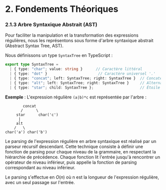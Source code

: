 # 2. Fondements Théoriques

### 2.1.3 Arbre Syntaxique Abstrait (AST)

Pour faciliter la manipulation et la transformation des expressions régulières, nous les représentons sous forme d'arbre syntaxique abstrait (Abstract Syntax Tree, AST).

Nous définissons un type `SyntaxTree` en TypeScript :

```typescript
export type SyntaxTree =
  | { type: "char"; value: string }      // Caractère littéral
  | { type: "dot" }                       // Caractère universel '.'
  | { type: "concat"; left: SyntaxTree; right: SyntaxTree }  // Concaténation
  | { type: "alt"; left: SyntaxTree; right: SyntaxTree }     // Alternation
  | { type: "star"; child: SyntaxTree };                     // Étoile de Kleene
```
**Exemple** : L'expression régulière `(a|b)*c` est représentée par l'arbre :

```
        concat
       /      \
     star      char('c')
      |
     alt
    /   \
char('a') char('b')
```

Le parsing de l'expression régulière en arbre syntaxique est réalisé par un parseur récursif descendant. Cette technique consiste à définir une fonction de parsing pour chaque niveau de la grammaire, en respectant la hiérarchie de précédence. Chaque fonction lit l'entrée jusqu'à rencontrer un opérateur de niveau inférieur, puis appelle la fonction de parsing correspondant au niveau inférieur.

Le parsing s'effectue en $O(n)$ où n est la longueur de l'expression régulière, avec un seul passage sur l'entrée.
